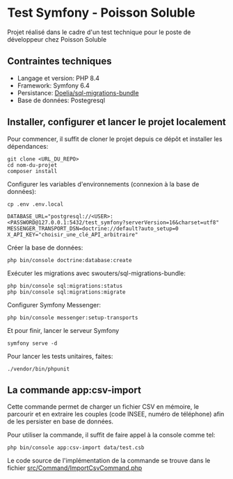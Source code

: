 # Test Symfony - Poisson Soluble

Projet réalisé dans le cadre d'un test technique pour le poste de développeur chez Poisson Soluble

## Contraintes techniques
- Langage et version: PHP 8.4
- Framework: Symfony 6.4
- Persistance: [Doelia/sql-migrations-bundle](https://github.com/Doelia/sql-migrations-bundle)
- Base de données: Postegresql

## Installer, configurer et lancer le projet localement
Pour commencer, il suffit de cloner le projet depuis ce dépôt et installer les dépendances:
```{shell}
git clone <URL_DU_REPO>
cd nom-du-projet
composer install
```

Configurer les variables d'environnements (connexion à la base de données):
```{shell}
cp .env .env.local
```
```{shell}
DATABASE_URL="postgresql://<USER>:<PASSWORD@127.0.0.1:5432/test_symfony?serverVersion=16&charset=utf8"
MESSENGER_TRANSPORT_DSN=doctrine://default?auto_setup=0
X_API_KEY="choisir_une_clé_API_arbitraire"
```
Créer la base de données: 
```{shell}
php bin/console doctrine:database:create
```

Exécuter les migrations avec swouters/sql-migrations-bundle:
```{shell}
php bin/console sql:migrations:status
php bin/console sql:migrations:migrate
```

Configurer Symfony Messenger:
```{shell}
php bin/console messenger:setup-transports
```

Et pour finir, lancer le serveur Symfony

```{shell}
symfony serve -d
```
Pour lancer les tests unitaires, faites:
```{shell}
./vendor/bin/phpunit
```

## La commande app:csv-import

Cette commande permet de charger un fichier CSV en mémoire, le parcourir et en extraire les couples (code INSEE, numéro de téléphone) afin de les persister en base de données. 

Pour utiliser la commande, il suffit de faire appel à la console comme tel:
```{shell}
php bin/console app:csv-import data/test.csb
```

Le code source de l'implémentation de la commande se trouve dans le fichier [src/Command/ImportCsvCommand.php](src/Command/ImportCsvCommand.php)